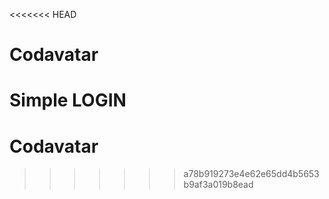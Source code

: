 <<<<<<< HEAD
# Codavatar
Simple LOGIN
=======
# Codavatar
>>>>>>> a78b919273e4e62e65dd4b5653b9af3a019b8ead
